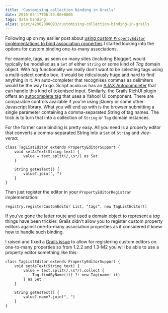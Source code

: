 ```yaml
---
title: 'Customising collection binding in Grails'
date: 2010-03-17T06:53:00+0000
tags: data binding
alias: post/42902880093/customising-collection-binding-in-grails
---
```


Following up on my earlier post about [using custom `PropertyEditor` implementations to bind association properties][1] I started looking into the options for custom binding one-to-many associations.

<!-- more -->

For example, tags, as seen on many sites (including Blogger) would typically be modelled as a `Set` of either `String` or some kind of _Tag_ domain object. With _tag_ functionality we really don't want to be selecting tags using a multi-select combo box. It would be ridiculously huge and hard to find anything in it. An auto-completer that recognises commas as delimiters would be the way to go. Script.aculo.us has an [AJAX Autocompleter][2] that can handle this kind of tokenised input. Similarly, the Grails RichUI plugin offers an [autocomplete tag][3] that uses a Yahoo! UI component. There are comparable controls available if you're using jQuery or some other Javascript library. What you will end up with is the browser submitting a single parameter containing a comma-separated String of tag names. The trick is to turn that into a collection of `String` or `Tag` domain instances.

For the former case binding is pretty easy. All you need is a property editor that converts a comma-separated String into a `Set` of `String` and _vice-versa_:

    class TagListEditor extends PropertyEditorSupport {
        void setAsText(String text) {
            value = text.split(/,\s*/) as Set
        }

        String getAsText() {
            value?.join(", ")
        }
    }

Then just register the editor in your `PropertyEditorRegistrar` implementation:

    registry.registerCustomEditor List, "tags", new TagListEditor()

If you've gone the latter route and used a domain object to represent a _tag_ things have been trickier. Grails didn't allow you to register custom property editors against one-to-many association properties as it considered it knew how to handle such binding.

I raised and fixed a [Grails issue][4] to allow for registering custom editors on one-to-many properties so from 1.2.2 and 1.3-M2 you will be able to use a property editor something like this:

    class TagListEditor extends PropertyEditorSupport {
        void setAsText(String text) {
            value = text.split(/,\s*/).collect {
                Tag.findByName(it) ?: new Tag(name: it)
            } as Set
        }

        String getAsText() {
            value?.name?.join(", ")
        }
    }

[1]: http://blog.freeside.co/post/42902830038/using-a-custom-data-binder-with-grails-domain-objects
[2]: http://wiki.github.com/madrobby/scriptaculous/ajax-autocompleter
[3]: http://grails.org/plugin/richui#AutoComplete
[4]: http://jira.codehaus.org/browse/GRAILS-5985

